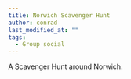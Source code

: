 ```yaml
---
title: Norwich Scavenger Hunt
author: conrad
last_modified_at: ""
tags:
  - Group social
---
```

<!-- excerpt start -->
A Scavenger Hunt around Norwich.
<!-- excerpt end -->
